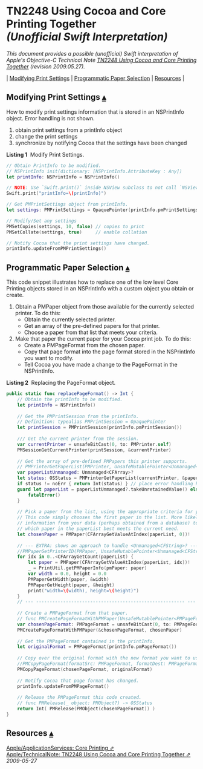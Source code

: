 # TN2248 Using Cocoa and Core Printing Together<br>_(Unofficial Swift Interpretation)_

_This document provides a possible (unofficial) Swift interpretation of Apple's  Objective-C Technical Note [TN2248 Using Cocoa and Core Printing Together](https://developer.apple.com/library/content/technotes/tn2248/_index.html) (revision 2009.05.27)._

<a id="toc"></a>
| [Modifying Print Settings](#ModifyingPrintSettings) | [Programmatic Paper Selection](#ProgrammaticPaperSelection) | [Resources](#Resources) | 

## Modifying Print Settings <a id="ModifyingPrintSettings"></a>[▴](#toc)


How to modify print settings information that is stored in an NSPrintInfo object. Error handling is not shown.

1. obtain print settings from a printInfo object
2. change the print settings
3. synchronize by notifying Cocoa that the settings have been changed

**Listing 1**  Modify Print Settings.

``` swift
// Obtain PrintInfo to be modified.
// NSPrintInfo init(dictionary: [NSPrintInfo.AttributeKey : Any])
let printInfo: NSPrintInfo = NSPrintInfo()

// NOTE: Use `Swift.print()` inside NSView subclass to not call `NSView.print()`
Swift.print("printInfo=\(printInfo)") 

// Get PMPrintSettings object from printInfo.
let settings: PMPrintSettings = OpaquePointer(printInfo.pmPrintSettings())

// Modify/Set any settings
PMSetCopies(settings, 10, false) // copies to print
PMSetCollate(settings, true)     // enable collation

// Notify Cocoa that the print settings have changed.
printInfo.updateFromPMPrintSettings()
```

## Programmatic Paper Selection <a id="ProgrammaticPaperSelection"></a>[▴](#toc)


This code snippet illustrates how to replace one of the low level Core Printing objects stored in an NSPrintInfo with a custom object you obtain or create.

1. Obtain a PMPaper object from those available for the currently selected printer. To do this:
    * Obtain the currently selected printer.
    * Get an array of the pre-defined papers for that printer.
    * Choose a paper from that list that meets your criteria.
2. Make that paper the current paper for your Cocoa print job. To do this:
    * Create a PMPageFormat from the chosen paper.
    * Copy that page format into the page format stored in the NSPrintInfo you want to modify.
    * Tell Cocoa you have made a change to the PageFormat in the NSPrintInfo.

**Listing 2**  Replacing the PageFormat object.

``` swift
public static func replacePageFormat() -> Int {
    // Obtain the printInfo to be modified.
    let printInfo = NSPrintInfo()
    
    // Get the PMPrintSession from the printInfo.
    // Definition: typealias PMPrintSession = OpaquePointer
    let printSession = PMPrintSession(printInfo.pmPrintSession())
    
    /// Get the current printer from the session.
    var currentPrinter = unsafeBitCast(0, to: PMPrinter.self)
    PMSessionGetCurrentPrinter(printSession, &currentPrinter)
    
    // Get the array of pre-defined PMPapers this printer supports.
    // PMPrinterGetPaperList(PMPrinter, UnsafeMutablePointer<Unmanaged<CFArray>?>)
    var paperListUnmanaged: Unmanaged<CFArray>?
    let status: OSStatus = PMPrinterGetPaperList(currentPrinter, &paperListUnmanaged)
    if status != noErr { return Int(status) } // place error handling here
    guard let paperList = paperListUnmanaged?.takeUnretainedValue() else { 
        fatalError()
    }
    
    // Pick a paper from the list, using the appropriate criteria for your application.
    // This code simply chooses the first paper in the list. More likely you would use
    // information from your data (perhaps obtained from a database) to determine
    // which paper in the paperList best meets the current need.
    let chosenPaper = PMPaper(CFArrayGetValueAtIndex(paperList, 0))!
    
    // --- EXTRA: shows an approach to handle <Unmanaged<CFString>? ---
    //PMPaperGetPrinterID(PMPaper, UnsafeMutablePointer<Unmanaged<CFString>?>)
    for idx in 0..<CFArrayGetCount(paperList) {
        let paper = PMPaper(CFArrayGetValueAtIndex(paperList, idx))!
        _ = PrintUtil.getPMPaperInfo(pmPaper: paper)
        var width = 0.0, height = 0.0
        PMPaperGetWidth(paper, &width)
        PMPaperGetHeight(paper, &height)
        print("width=\(width), height=\(height)")
    }
    // --- ------------------------------------------------------- --- 
    
    // Create a PMPageFormat from that paper.
    // func PMCreatePageFormatWithPMPaper(UnsafeMutablePointer<PMPageFormat>, PMPaper) -> OSStatus
    var chosenPageFormat: PMPageFormat = unsafeBitCast(0, to: PMPageFormat.self)
    PMCreatePageFormatWithPMPaper(&chosenPageFormat, chosenPaper)
    
    // Get the PMPageFormat contained in the printInfo.
    let originalFormat = PMPageFormat(printInfo.pmPageFormat())
    
    // Copy over the original format with the new format you want to use.
    //PMCopyPageFormat(formatSrc: PMPageFormat, formatDest: PMPageFormat)
    PMCopyPageFormat(chosenPageFormat, originalFormat)
    
    // Notify Cocoa that page format has changed.
    printInfo.updateFromPMPageFormat()
    
    // Release the PMPageFormat this code created.
    // func PMRelease(_ object: PMObject?) -> OSStatus
    return Int( PMRelease(PMObject(chosenPageFormat)) )
}
```

## Resources <a id="Resources"></a>[▴](#toc)


[Apple/ApplicationServices: Core Printing ⇗](https://developer.apple.com/documentation/applicationservices/core_printing)  
[Apple/TechnicalNote: TN2248 Using Cocoa and Core Printing Together ⇗](https://developer.apple.com/library/content/technotes/tn2248/_index.html) _2009-05-27_

  

